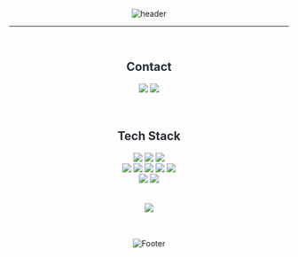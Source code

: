 <div align="center">

![header](https://capsule-render.vercel.app/api?type=waving&amp;color=0:758af0,100:d89bd9&amp;height=180&amp;text=Jaehoon's%20GitHub&amp;animation=fadeIn&amp;fontColor=ffffff&amp;fontSize=50)

<hr/>
<br/>


<h2 style="color: #282d33;">Contact</h2>
<div align="center"><a href="mailto:jaehoon.go.0603@gmail.com"> <img src="https://img.shields.io/badge/Gmail-EA4335?style=for-the-badge&amp;logo=Gmail&amp;logoColor=white&amp;link=mailto:jaehoon.go.0603@gmail.com" /></a>
  <a href="https://velog.io/@jaehoon_go"> <img src="https://img.shields.io/badge/Velog-20C997?style=for-the-badge&amp;logo=Velog&amp;logoColor=white&amp;link=https://velog.io/@jaehoon_go" /> </a></div>
<br/>
<br/>
</div>
<div style="text-align: center;">
<h2 style="color: #282d33;">Tech Stack</h2>
<div align="center"><img src="https://img.shields.io/badge/Javascript-F7DF1E?style=for-the-badge&amp;logo=Javascript&amp;logoColor=white" /> <img src="https://img.shields.io/badge/Typescript-3178C6?style=for-the-badge&amp;logo=Typescript&amp;logoColor=white" /> <img src="https://img.shields.io/badge/Python-3776AB?style=for-the-badge&amp;logo=Python&amp;logoColor=white" /> 
<br/>
<img src="https://img.shields.io/badge/React-61DAFB?style=for-the-badge&amp;logo=React&amp;logoColor=white" /> <img src="https://img.shields.io/badge/Next.js-000000?style=for-the-badge&amp;logo=Next.js&amp;logoColor=white" /> <img src="https://img.shields.io/badge/StyledComponents-DB7093?style=for-the-badge&amp;logo=StyledComponents&amp;logoColor=white" /> <img src="https://img.shields.io/badge/Zustand-3292a8?style=for-the-badge&amp;logo=Zustandt&amp;logoColor=white" /> <img src="https://img.shields.io/badge/Django-092E20?style=for-the-badge&amp;logo=Django&amp;logoColor=white" />
<br/>
<img src="https://img.shields.io/badge/Amazon S3-569A31?style=for-the-badge&amp;logo=Amazon S3&amp;logoColor=white" /> <img src="https://img.shields.io/badge/MySQL-4479A1?style=for-the-badge&amp;logo=MySQL&amp;logoColor=white" /></div>
</div>
<br/>
<br/>
<div align="center"><img src="https://github-readme-stats.vercel.app/api?username=hoon99&amp;bg_color=180,ffffff,00000000&amp;title_color=2e46a8&amp;text_color=2e46a8" /></div>

<br/>
<br/>

<div align="center">

![Footer](https://capsule-render.vercel.app/api?type=waving&amp;color=0:758af0,100:d89bd9&amp;height=120&amp;&section=footer)
